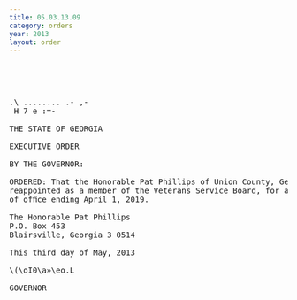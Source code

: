```yaml
---
title: 05.03.13.09
category: orders
year: 2013
layout: order
---
```


<pre>  

    

.\ ........ .- ,-
 H 7 e :=-

THE STATE OF GEORGIA

EXECUTIVE ORDER

BY THE GOVERNOR:

ORDERED: That the Honorable Pat Phillips of Union County, Georgia, is
reappointed as a member of the Veterans Service Board, for a term
of ofﬁce ending April 1, 2019.

The Honorable Pat Phillips
P.O. Box 453
Blairsville, Georgia 3 0514

This third day of May, 2013

\(\oI0\a»\<L—>eo.L

GOVERNOR

</pre>
